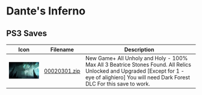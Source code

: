 # Dante's Inferno

## PS3 Saves

| Icon | Filename | Description |
|------|----------|-------------|
| ![Dante's Inferno](ICON0.PNG) | [00020301.zip](00020301.zip) | New Game+ All Unholy and Holy - 100% Max All 3 Beatrice Stones Found. All Relics Unlocked and Upgraded [Except for 1 - eye of alighiero] You will need Dark Forest DLC For this save to work. |
